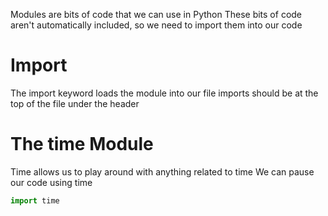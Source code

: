 Modules are bits of code that we can use in Python
These bits of code aren't automatically included, so we need to import them into our code

# Import
The import keyword loads the module into our file
imports should be at the top of the file under the header
# The time Module
Time allows us to play around with anything related to time
We can pause our code using time

```python
import time


```
